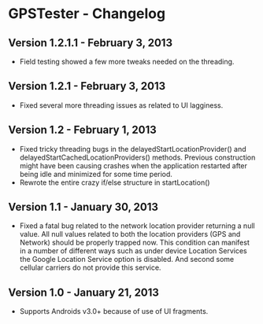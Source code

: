 # GPSTester - Changelog

## Version 1.2.1.1 - February 3, 2013
- Field testing showed a few more tweaks needed on the threading.

## Version 1.2.1 - February 3, 2013
- Fixed several more threading issues as related to UI lagginess. 

## Version 1.2 - February 1, 2013
- Fixed tricky threading bugs in the delayedStartLocationProvider() and delayedStartCachedLocationProviders() methods. Previous construction might have been causing crashes when the application restarted after being idle and minimized for some time period.
- Rewrote the entire crazy if/else structure in startLocation() 

## Version 1.1 - January 30, 2013

- Fixed a fatal bug related to the network location provider returning a null value. All null values related to both the location providers (GPS and Network) should be properly trapped now. This condition can manifest in a number of different ways such as under device Location Services the Google Location Service option is disabled. And second some cellular carriers do not provide this service.


## Version 1.0 - January 21, 2013

- Supports Androids v3.0+ because of use of UI fragments. 